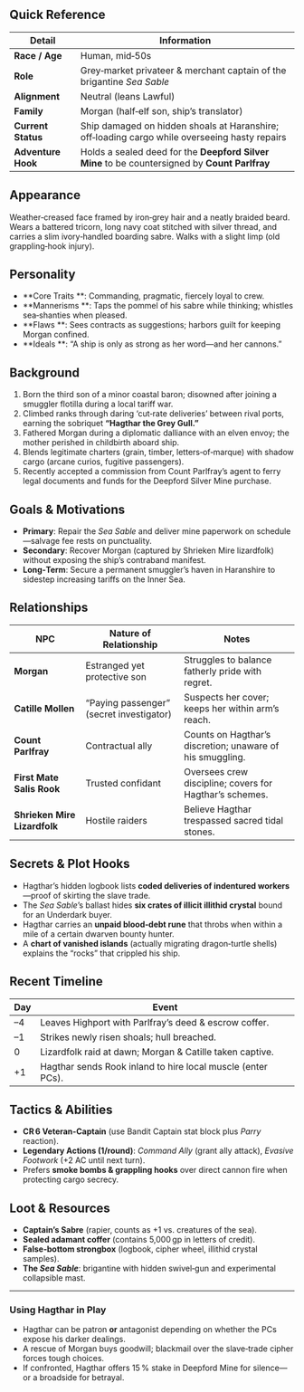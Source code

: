 
## Quick Reference
| Detail             | Information                                                                                    |
| ------------------ | ---------------------------------------------------------------------------------------------- |
| **Race / Age**     | Human, mid‑50s                                                                                 |
| **Role**           | Grey‑market privateer & merchant captain of the brigantine *Sea Sable*                         |
| **Alignment**      | Neutral (leans Lawful)                                                                         |
| **Family**         | Morgan (half‑elf son, ship’s translator)                                                       |
| **Current Status** | Ship damaged on hidden shoals at Haranshire; off‑loading cargo while overseeing hasty repairs  |
| **Adventure Hook** | Holds a sealed deed for the **Deepford Silver Mine** to be countersigned by **Count Parlfray** |

## Appearance
Weather‑creased face framed by iron‑grey hair and a neatly braided beard. Wears a battered tricorn, long navy coat stitched with silver thread, and carries a slim ivory‑handled boarding sabre. Walks with a slight limp (old grappling‑hook injury).

## Personality
* **Core Traits **: Commanding, pragmatic, fiercely loyal to crew.  
* **Mannerisms **: Taps the pommel of his sabre while thinking; whistles sea‑shanties when pleased.  
* **Flaws **: Sees contracts as suggestions; harbors guilt for keeping Morgan confined.  
* **Ideals **: “A ship is only as strong as her word—and her cannons.”  

## Background
1. Born the third son of a minor coastal baron; disowned after joining a smuggler flotilla during a local tariff war.  
2. Climbed ranks through daring ‘cut‑rate deliveries’ between rival ports, earning the sobriquet **“Hagthar the Grey Gull.”**  
3. Fathered Morgan during a diplomatic dalliance with an elven envoy; the mother perished in childbirth aboard ship.  
4. Blends legitimate charters (grain, timber, letters‑of‑marque) with shadow cargo (arcane curios, fugitive passengers).  
5. Recently accepted a commission from Count Parlfray’s agent to ferry legal documents and funds for the Deepford Silver Mine purchase.

## Goals & Motivations
- **Primary**: Repair the *Sea Sable* and deliver mine paperwork on schedule—salvage fee rests on punctuality.  
- **Secondary**: Recover Morgan (captured by Shrieken Mire lizardfolk) without exposing the ship’s contraband manifest.  
- **Long‑Term**: Secure a permanent smuggler’s haven in Haranshire to sidestep increasing tariffs on the Inner Sea.

## Relationships
| NPC | Nature of Relationship | Notes |
|---|---|---|
| **Morgan** | Estranged yet protective son | Struggles to balance fatherly pride with regret. |
| **Catille Mollen** | “Paying passenger” (secret investigator) | Suspects her cover; keeps her within arm’s reach. |
| **Count Parlfray** | Contractual ally | Counts on Hagthar’s discretion; unaware of his smuggling. |
| **First Mate Salis Rook** | Trusted confidant | Oversees crew discipline; covers for Hagthar’s schemes. |
| **Shrieken Mire Lizardfolk** | Hostile raiders | Believe Hagthar trespassed sacred tidal stones. |

## Secrets & Plot Hooks
- Hagthar’s hidden logbook lists **coded deliveries of indentured workers**—proof of skirting the slave trade.  
- The *Sea Sable*’s ballast hides **six crates of illicit illithid crystal** bound for an Underdark buyer.  
- Hagthar carries an **unpaid blood‑debt rune** that throbs when within a mile of a certain dwarven bounty hunter.  
- A **chart of vanished islands** (actually migrating dragon‑turtle shells) explains the “rocks” that crippled his ship.

## Recent Timeline
| Day | Event                                                       |
| --- | ----------------------------------------------------------- |
| –4  | Leaves Highport with Parlfray’s deed & escrow coffer.       |
| –1  | Strikes newly risen shoals; hull breached.                  |
| 0   | Lizardfolk raid at dawn; Morgan & Catille taken captive.    |
| +1  | Hagthar sends Rook inland to hire local muscle (enter PCs). |

## Tactics & Abilities
- **CR 6 Veteran‑Captain** (use Bandit Captain stat block plus *Parry* reaction).  
- **Legendary Actions (1/round)**: *Command Ally* (grant ally attack), *Evasive Footwork* (+2 AC until next turn).  
- Prefers **smoke bombs & grappling hooks** over direct cannon fire when protecting cargo secrecy.

## Loot & Resources
* **Captain’s Sabre** (rapier, counts as +1 vs. creatures of the sea).  
* **Sealed adamant coffer** (contains 5,000 gp in letters of credit).  
* **False‑bottom strongbox** (logbook, cipher wheel, illithid crystal samples).  
* **The *Sea Sable***: brigantine with hidden swivel‑gun and experimental collapsible mast.

---

### Using Hagthar in Play
- Hagthar can be patron **or** antagonist depending on whether the PCs expose his darker dealings.  
- A rescue of Morgan buys goodwill; blackmail over the slave‑trade cipher forces tough choices.  
- If confronted, Hagthar offers 15 % stake in Deepford Mine for silence—or a broadside for betrayal.
